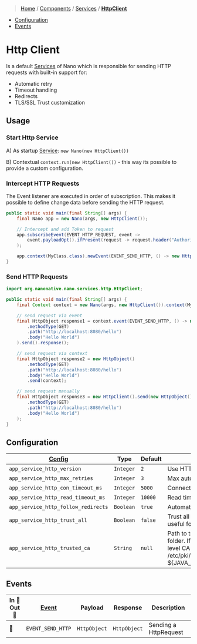 > [Home](../../../README.md)
> / [Components](../../../README.md#-components)
> / [Services](../../services/README.md)
> / [**HttpClient**](README.md)

* [Configuration](#configuration)
* [Events](#events)

# Http Client

Is a default [Services](../../services/README.md) of Nano which is responsible for sending HTTP requests with built-in
support for:

* Automatic retry
* Timeout handling
* Redirects
* TLS/SSL Trust customization

## Usage

### Start Http Service

A) As startup [Service](../../services/README.md): `new Nano(new HttpClient())`

B) Contextual `context.run(new HttpClient())` - this way its possible to provide a custom configuration.

### Intercept HTTP Requests

The Event listener are executed in order of subscription.
This makes it possible to define change data before sending the HTTP request.

```java
public static void main(final String[] args) {
    final Nano app = new Nano(args, new HttpClient());

    // Intercept and add Token to request
    app.subscribeEvent(EVENT_HTTP_REQUEST, event ->
        event.payloadOpt().ifPresent(request -> request.header("Authorization", "myCustomToken"))
    );

    app.context(MyClass.class).newEvent(EVENT_SEND_HTTP, () -> new Httpobject().methodType(GET).path("http://localhost:8080/hello").body("Hello World")).send();
}
```

### Send HTTP Requests

```java
import org.nanonative.nano.services.http.HttpClient;

public static void main(final String[] args) {
    final Context context = new Nano(args, new HttpClient()).context(MyClass.class);

    // send request via event
    final HttpObject response1 = context.event(EVENT_SEND_HTTP, () -> new HttpObject()
        .methodType(GET)
        .path("http://localhost:8080/hello")
        .body("Hello World")
    ).send().response();

    // send request via context
    final HttpObject response2 = new HttpObject()
        .methodType(GET)
        .path("http://localhost:8080/hello")
        .body("Hello World")
        .send(context);

    // send request manually
    final HttpObject response3 = new HttpClient().send(new HttpObject()
        .methodType(GET)
        .path("http://localhost:8080/hello")
        .body("Hello World")
    );
}
```

## Configuration

| [Config](../../context/README.md#configuration) | Type      | Default | Description                                                                                                                                                               |
|-------------------------------------------------|-----------|---------|---------------------------------------------------------------------------------------------------------------------------------------------------------------------------|
| `app_service_http_version`                      | `Integer` | `2`     | Use HTTP/1 or HTTP/2 protocol                                                                                                                                             |
| `app_service_http_max_retries`                  | `Integer` | `3`     | Max automatic retries on failure                                                                                                                                          |
| `app_service_http_con_timeout_ms`               | `Integer` | `5000`  | Connection timeout in milliseconds                                                                                                                                        |
| `app_service_http_read_timeout_ms`              | `Integer` | `10000` | Read timeout in milliseconds                                                                                                                                              |
| `app_service_http_follow_redirects`             | `Boolean` | `true`  | Automatically follow redirects (3xx)                                                                                                                                      |
| `app_service_http_trust_all`                    | `Boolean` | `false` | Trust all SSL certificates (unsafe, but useful for dev environments)                                                                                                      |
| `app_service_http_trusted_ca`                   | `String`  | `null`  | Path to trusted CA certificate file or folder. If "default", uses OS & Java-level CA trust bundles (/etc/ssl/certs, /etc/pki/..., and ${JAVA_HOME}/lib/security/cacerts). |

## Events

| In 🔲 <br/> Out 🔳 | [Event](../../events/README.md) | Payload      | Response     | Description           |
|--------------------|---------------------------------|--------------|--------------|-----------------------|
| 🔳                 | `EVENT_SEND_HTTP`               | `HttpObject` | `HttpObject` | Sending a HttpRequest |

